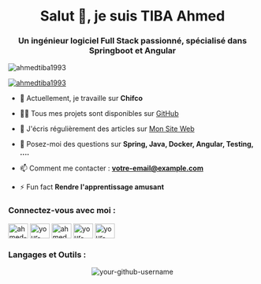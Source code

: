 <h1 align="center">Salut 👋, je suis TIBA Ahmed</h1>
<h3 align="center">Un ingénieur logiciel Full Stack passionné, spécialisé dans Springboot et Angular</h3>

<p align="left"> <img src="https://komarev.com/ghpvc/?username=ahmedtiba1993&label=Profile%20views&color=0e75b6&style=flat" alt="ahmedtiba1993" /> </p>

<p align="left"> <a href="https://github.com/ryo-ma/github-profile-trophy"><img src="https://github-profile-trophy.vercel.app/?username=ahmedtiba1993" alt="ahmedtiba1993" /></a> </p>

- 🔭 Actuellement, je travaille sur **Chifco**

- 👨‍💻 Tous mes projets sont disponibles sur [GitHub](https://github.com/your-github-username)

- 📝 J'écris régulièrement des articles sur [Mon Site Web](https://your-website.com)

- 💬 Posez-moi des questions sur **Spring, Java, Docker, Angular, Testing, ....**

- 📫 Comment me contacter : **votre-email@example.com**

- ⚡ Fun fact **Rendre l'apprentissage amusant**

<h3 align="left">Connectez-vous avec moi :</h3>
<p align="left">
<a href="https://linkedin.com/in/ahmed.tiba" target="blank"><img align="center" src="https://raw.githubusercontent.com/rahuldkjain/github-profile-readme-generator/master/src/images/icons/Social/linkedin.svg" alt="ahmed-tiba" height="30" width="40" /></a>
<a href="https://stackoverflow.com/users/your-stackoverflow-id" target="blank"><img align="center" src="https://raw.githubusercontent.com/rahuldkjain/github-profile-readme-generator/master/src/images/icons/Social/stack-overflow.svg" alt="your-stackoverflow-id" height="30" width="40" /></a>
<a href="https://instagram.com/ahmed.tiba" target="blank"><img align="center" src="https://raw.githubusercontent.com/rahuldkjain/github-profile-readme-generator/master/src/images/icons/Social/instagram.svg" alt="ahmed.tiba" height="30" width="40" /></a>
<a href="https://www.youtube.com/your-youtube-channel" target="blank"><img align="center" src="https://raw.githubusercontent.com/rahuldkjain/github-profile-readme-generator/master/src/images/icons/Social/youtube.svg" alt="your-youtube-channel" height="30" width="40" /></a>
<a href="https://discord.gg/your-discord-id" target="blank"><img align="center" src="https://raw.githubusercontent.com/rahuldkjain/github-profile-readme-generator/master/src/images/icons/Social/discord.svg" alt="your-discord-id" height="30" width="40" /></a>
</p>

<h3 align="left">Langages et Outils :</h3>
<p align="left">
<!-- Ajoutez ici les balises des logos avec les liens d'origine -->
</p>

<p align="center"><img align="center" src="https://github-readme-streak-stats.herokuapp.com/?user=your-github-username&" alt="your-github-username" /></p>
